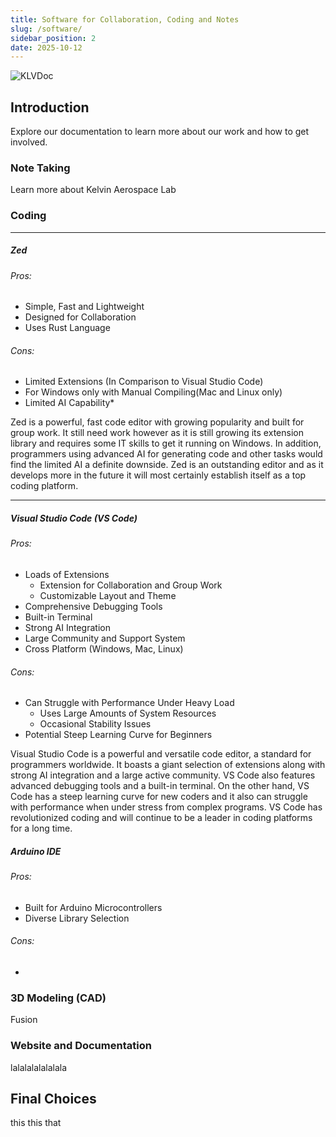 ```yaml
---
title: Software for Collaboration, Coding and Notes
slug: /software/
sidebar_position: 2
date: 2025-10-12
---
```

![KLVDoc](https://external-content.duckduckgo.com/iu/?u=https%3A%2F%2Fmiro.medium.com%2Fv2%2Fresize%3Afit%3A1358%2F0*IcE9q06m22iF-t29&f=1&nofb=1&ipt=71e064477ccf918b639a7398c0c881fa12acbe80b111c9ebd063045bd108f996)

## Introduction

Explore our documentation to learn more about our work and how to get involved.

### Note Taking

Learn more about Kelvin Aerospace Lab

### Coding
___
##### Zed
###### Pros:
* Simple, Fast and Lightweight
* Designed for Collaboration
* Uses Rust Language
###### Cons:
* Limited Extensions (In Comparison to Visual Studio Code)
* For Windows only with Manual Compiling(Mac and Linux only)
* Limited AI Capability*

Zed is a powerful, fast code editor with growing popularity and built for group work. It still need work however as it is still growing its extension library and requires some IT skills to get it running on Windows. In addition, programmers using advanced AI for generating code and other tasks would find the limited AI a definite downside. Zed is an outstanding editor and as it develops more in the future it will most certainly establish itself as a top coding platform.
___
##### Visual Studio Code (VS Code)
###### Pros:
* Loads of Extensions
	* Extension for Collaboration and Group Work
	* Customizable Layout and Theme
* Comprehensive Debugging Tools
* Built-in Terminal
* Strong AI Integration
* Large Community and Support System
* Cross Platform (Windows, Mac, Linux)
###### Cons:
* Can Struggle with Performance Under Heavy Load
	* Uses Large Amounts of System Resources
	* Occasional Stability Issues
* Potential Steep Learning Curve for Beginners

Visual Studio Code is a powerful and versatile code editor, a standard for programmers worldwide. It boasts a giant selection of extensions along with strong AI integration and a large active community. VS Code also features advanced debugging tools and a built-in terminal. On the other hand, VS Code has a steep learning curve for new coders and it also can struggle with performance when under stress from complex programs. VS Code has revolutionized coding and will continue to be a leader in coding platforms for a long time.

##### Arduino IDE
###### Pros:
* Built for Arduino Microcontrollers
* Diverse Library Selection
###### Cons:
* 

### 3D Modeling (CAD)

Fusion

### Website and Documentation

lalalalalalalala

## Final Choices

this
this
that